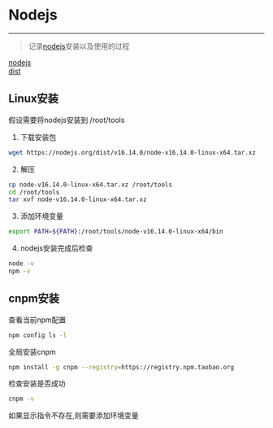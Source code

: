 # Nodejs
---
> 记录[nodejs](https://nodejs.org/en/)安装以及使用的过程  

[nodejs](https://nodejs.org/zh-cn)  
[dist](https://nodejs.org/dist/)  

## Linux安装

假设需要将nodejs安装到 /root/tools

1. 下载安装包
``` bash
wget https://nodejs.org/dist/v16.14.0/node-v16.14.0-linux-x64.tar.xz
```

2. 解压
``` bash
cp node-v16.14.0-linux-x64.tar.xz /root/tools
cd /root/tools
tar xvf node-v16.14.0-linux-x64.tar.xz
```

3. 添加环境变量
``` bash
export PATH=${PATH}:/root/tools/node-v16.14.0-linux-x64/bin
```

4. nodejs安装完成后检查
``` bash
node -v
npm -v
```

## cnpm安装

查看当前npm配置

``` bash
npm config ls -l
```

全局安装cnpm

``` bash
npm install -g cnpm --registry=https://registry.npm.taobao.org
```

检查安装是否成功

``` bash
cnpm -v
```

如果显示指令不存在,则需要添加环境变量
